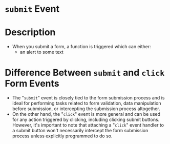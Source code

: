 # `submit` Event

# Description

- When you submit a form, a function is triggered which can either:
  - an alert to some text

# Difference Between `submit` and `click` Form Events

- The "`submit`" event is closely tied to the form submission process and is ideal for performing tasks related to form validation, data manipulation before submission, or intercepting the submission process altogether.
- On the other hand, the "`click`" event is more general and can be used for any action triggered by clicking, including clicking submit buttons. However, it's important to note that attaching a "`click`" event handler to a submit button won't necessarily intercept the form submission process unless explicitly programmed to do so.